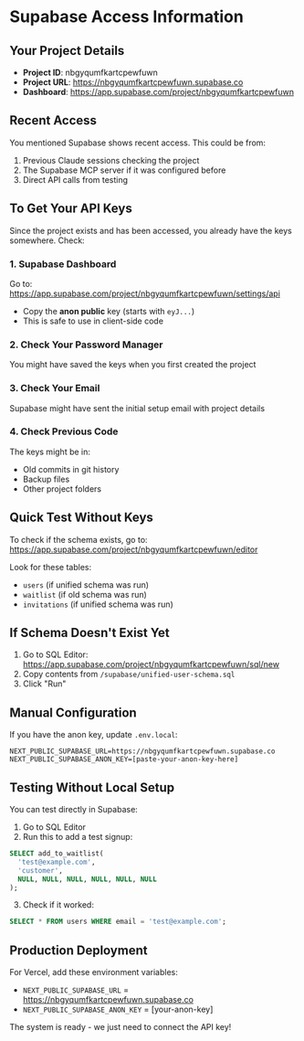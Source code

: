 # Supabase Access Information

## Your Project Details
- **Project ID**: nbgyqumfkartcpewfuwn
- **Project URL**: https://nbgyqumfkartcpewfuwn.supabase.co
- **Dashboard**: https://app.supabase.com/project/nbgyqumfkartcpewfuwn

## Recent Access
You mentioned Supabase shows recent access. This could be from:
1. Previous Claude sessions checking the project
2. The Supabase MCP server if it was configured before
3. Direct API calls from testing

## To Get Your API Keys

Since the project exists and has been accessed, you already have the keys somewhere. Check:

### 1. Supabase Dashboard
Go to: https://app.supabase.com/project/nbgyqumfkartcpewfuwn/settings/api
- Copy the **anon public** key (starts with `eyJ...`)
- This is safe to use in client-side code

### 2. Check Your Password Manager
You might have saved the keys when you first created the project

### 3. Check Your Email
Supabase might have sent the initial setup email with project details

### 4. Check Previous Code
The keys might be in:
- Old commits in git history
- Backup files
- Other project folders

## Quick Test Without Keys

To check if the schema exists, go to:
https://app.supabase.com/project/nbgyqumfkartcpewfuwn/editor

Look for these tables:
- `users` (if unified schema was run)
- `waitlist` (if old schema was run)
- `invitations` (if unified schema was run)

## If Schema Doesn't Exist Yet

1. Go to SQL Editor: https://app.supabase.com/project/nbgyqumfkartcpewfuwn/sql/new
2. Copy contents from `/supabase/unified-user-schema.sql`
3. Click "Run"

## Manual Configuration

If you have the anon key, update `.env.local`:
```
NEXT_PUBLIC_SUPABASE_URL=https://nbgyqumfkartcpewfuwn.supabase.co
NEXT_PUBLIC_SUPABASE_ANON_KEY=[paste-your-anon-key-here]
```

## Testing Without Local Setup

You can test directly in Supabase:
1. Go to SQL Editor
2. Run this to add a test signup:
```sql
SELECT add_to_waitlist(
  'test@example.com',
  'customer',
  NULL, NULL, NULL, NULL, NULL, NULL
);
```
3. Check if it worked:
```sql
SELECT * FROM users WHERE email = 'test@example.com';
```

## Production Deployment

For Vercel, add these environment variables:
- `NEXT_PUBLIC_SUPABASE_URL` = https://nbgyqumfkartcpewfuwn.supabase.co
- `NEXT_PUBLIC_SUPABASE_ANON_KEY` = [your-anon-key]

The system is ready - we just need to connect the API key!